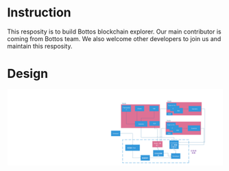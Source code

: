 # Instruction

  This resposity is to build Bottos blockchain explorer. Our main contributor is coming from Bottos team. We also welcome other developers to join us and maintain this resposity.

# Design

![image](./bottos-explorer.png)
